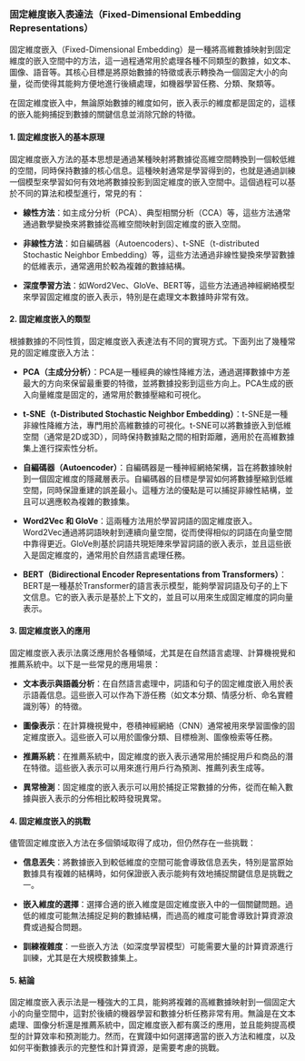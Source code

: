### 固定維度嵌入表達法（Fixed-Dimensional Embedding Representations）

固定維度嵌入（Fixed-Dimensional Embedding）是一種將高維數據映射到固定維度的嵌入空間中的方法，這一過程通常用於處理各種不同類型的數據，如文本、圖像、語音等。其核心目標是將原始數據的特徵或表示轉換為一個固定大小的向量，從而使得其能夠方便地進行後續處理，如機器學習任務、分類、聚類等。

在固定維度嵌入中，無論原始數據的維度如何，嵌入表示的維度都是固定的，這樣的嵌入能夠捕捉到數據的關鍵信息並消除冗餘的特徵。

#### 1. 固定維度嵌入的基本原理

固定維度嵌入方法的基本思想是通過某種映射將數據從高維空間轉換到一個較低維的空間，同時保持數據的核心信息。這種映射通常是學習得到的，也就是通過訓練一個模型來學習如何有效地將數據投影到固定維度的嵌入空間中。這個過程可以基於不同的算法和模型進行，常見的有：

- **線性方法**：如主成分分析（PCA）、典型相關分析（CCA）等，這些方法通常通過數學變換來將數據從高維空間映射到固定維度的嵌入空間。

- **非線性方法**：如自編碼器（Autoencoders）、t-SNE（t-distributed Stochastic Neighbor Embedding）等，這些方法通過非線性變換來學習數據的低維表示，通常適用於較為複雜的數據結構。

- **深度學習方法**：如Word2Vec、GloVe、BERT等，這些方法通過神經網絡模型來學習固定維度的嵌入表示，特別是在處理文本數據時非常有效。

#### 2. 固定維度嵌入的類型

根據數據的不同性質，固定維度嵌入表達法有不同的實現方式。下面列出了幾種常見的固定維度嵌入方法：

- **PCA（主成分分析）**：PCA是一種經典的線性降維方法，通過選擇數據中方差最大的方向來保留最重要的特徵，並將數據投影到這些方向上。PCA生成的嵌入向量維度是固定的，通常用於數據壓縮和可視化。

- **t-SNE（t-Distributed Stochastic Neighbor Embedding）**：t-SNE是一種非線性降維方法，專門用於高維數據的可視化。t-SNE可以將數據嵌入到低維空間（通常是2D或3D），同時保持數據點之間的相對距離，適用於在高維數據集上進行探索性分析。

- **自編碼器（Autoencoder）**：自編碼器是一種神經網絡架構，旨在將數據映射到一個固定維度的隱藏層表示。自編碼器的目標是學習如何將數據壓縮到低維空間，同時保證重建的誤差最小。這種方法的優點是可以捕捉非線性結構，並且可以適應較為複雜的數據集。

- **Word2Vec 和 GloVe**：這兩種方法用於學習詞語的固定維度嵌入。Word2Vec通過將詞語映射到連續向量空間，從而使得相似的詞語在向量空間中靠得更近。GloVe則基於詞語共現矩陣來學習詞語的嵌入表示，並且這些嵌入是固定維度的，通常用於自然語言處理任務。

- **BERT（Bidirectional Encoder Representations from Transformers）**：BERT是一種基於Transformer的語言表示模型，能夠學習詞語及句子的上下文信息。它的嵌入表示是基於上下文的，並且可以用來生成固定維度的詞向量表示。

#### 3. 固定維度嵌入的應用

固定維度嵌入表示法廣泛應用於各種領域，尤其是在自然語言處理、計算機視覺和推薦系統中。以下是一些常見的應用場景：

- **文本表示與語義分析**：在自然語言處理中，詞語和句子的固定維度嵌入用於表示語義信息。這些嵌入可以作為下游任務（如文本分類、情感分析、命名實體識別等）的特徵。

- **圖像表示**：在計算機視覺中，卷積神經網絡（CNN）通常被用來學習圖像的固定維度嵌入。這些嵌入可以用於圖像分類、目標檢測、圖像檢索等任務。

- **推薦系統**：在推薦系統中，固定維度的嵌入表示通常用於捕捉用戶和商品的潛在特徵。這些嵌入表示可以用來進行用戶行為預測、推薦列表生成等。

- **異常檢測**：固定維度的嵌入表示可以用於捕捉正常數據的分佈，從而在輸入數據與嵌入表示的分佈相比較時發現異常。

#### 4. 固定維度嵌入的挑戰

儘管固定維度嵌入方法在多個領域取得了成功，但仍然存在一些挑戰：

- **信息丟失**：將數據嵌入到較低維度的空間可能會導致信息丟失，特別是當原始數據具有複雜的結構時，如何保證嵌入表示能夠有效地捕捉關鍵信息是挑戰之一。

- **嵌入維度的選擇**：選擇合適的嵌入維度是固定維度嵌入中的一個關鍵問題。過低的維度可能無法捕捉足夠的數據結構，而過高的維度可能會導致計算資源浪費或過擬合問題。

- **訓練複雜度**：一些嵌入方法（如深度學習模型）可能需要大量的計算資源進行訓練，尤其是在大規模數據集上。

#### 5. 結論

固定維度嵌入表示法是一種強大的工具，能夠將複雜的高維數據映射到一個固定大小的向量空間中，這對於後續的機器學習和數據分析任務非常有用。無論是在文本處理、圖像分析還是推薦系統中，固定維度嵌入都有廣泛的應用，並且能夠提高模型的計算效率和預測能力。然而，在實踐中如何選擇適當的嵌入方法和維度，以及如何平衡數據表示的完整性和計算資源，是需要考慮的挑戰。